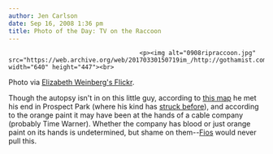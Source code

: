 ```yaml
---
author: Jen Carlson
date: Sep 16, 2008 1:36 pm
title: Photo of the Day: TV on the Raccoon
---
```


	
										<p><img alt="0908ripraccoon.jpg" src="https://web.archive.org/web/20170330150719im_/http://gothamist.com/attachments/arts_jen/0908ripraccoon.jpg" width="640" height="447"><br>
<span class="photo_caption">Photo via <a href="https://web.archive.org/web/20170330150719/http://www.flickr.com/photos/e-liz/2861446907/">Elizabeth Weinberg&apos;s Flickr</a>.</span></p>

<p>Though the autopsy isn&apos;t in on this little guy, according to <a href="https://web.archive.org/web/20170330150719/http://maps.google.com/maps/ms?ie=UTF8&amp;oe=utf-8&amp;client=firefox-a&amp;hl=en&amp;msa=0&amp;ll=40.671085,-73.96569&amp;spn=0.009797,0.022981&amp;z=16&amp;msid=101719041197281383900.0004570452e67cf3075d6">this map</a> he met his end in Prospect Park (where his kind has <a href="https://web.archive.org/web/20170330150719/http://gothamist.com/2007/09/06/raccoon.php">struck before</a>), and according to the orange paint it may have been at the hands of a cable company (probably Time Warner). Whether the company has blood or just orange paint on its hands is undetermined, but shame on them--<a href="https://web.archive.org/web/20170330150719/http://gothamist.com/2008/07/28/verizon_cable_tv_getting_turned_on.php">Fios</a> would never pull this.</p>					
										
									
				